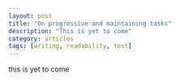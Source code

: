 ```yaml
---
layout: post
title: "On progressive and maintaining tasks"
description: "This is yet to come"
category: articles
tags: [writing, readability, test]
---
```

this is yet to come

